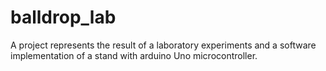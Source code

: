 # balldrop_lab
A project represents the result of a laboratory experiments and a software implementation of a stand with arduino Uno microcontroller.
